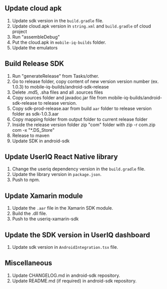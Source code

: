 ## Update cloud apk

1. Update sdk version in the `build.gradle` file.
1. Update cloud.apk version in `string.xml` and `build.gradle` of cloud project
2. Run "assembleDebug"
3. Put the cloud.apk in `mobile-iq-builds` folder.
4. Update the emulators

## Build Release SDK

1. Run "generateRelease" from Tasks/other.
2. Go to release folder, copy content of new version version number (ex. 1.0.3) to mobile-iq-builds/android-sdk-release
3. Delete .md5, .sha files and all .sources files
4. Copy sources folder and javadoc.jar file from mobile-iq-builds/android-sdk-release to release version.
5. Copy sdk-prod-release.aar from build `aar` folder to release version folder as sdk-1.0.3.aar
6. Copy mapping folder from output folder to current release folder
7. Inside the release version folder zip "com" folder with zip -r com.zip com -x "*.DS_Store"
8. Release to maven
9. Update SDK in android-sdk

## Update UserIQ React Native library

1. Change the useriq dependency version in the `build.gradle` file.
2. Update the library version in `package.json`.
3. Push to npm.

## Update Xamarin module

1. Update the `.aar` file in the Xamarin SDK module.
2. Build the .dll file.
3. Push to the useriq-xamarin-sdk

## Update the SDK version in UserIQ dashboard
1. Update sdk version in `AndroidIntegration.tsx` file.

## Miscellaneous
1. Update CHANGELOG.md in android-sdk repository.
2. Update README.md (if required) in android-sdk repository.

